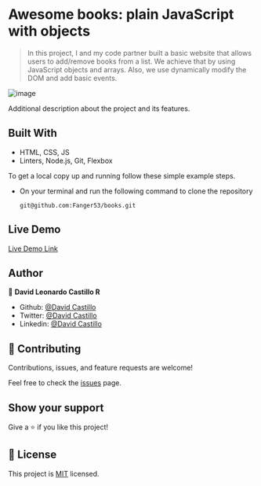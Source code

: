 # Awesome books: plain JavaScript with objects

> In this project, I and my code partner built a basic website that allows users to add/remove books from a list. We achieve that by using JavaScript objects and arrays. Also, we use dynamically modify the DOM and add basic events.

![image](https://user-images.githubusercontent.com/31552010/133682488-a6b61e9f-b072-45e9-97ae-3a0ae8500833.png)



Additional description about the project and its features.

## Built With
- HTML, CSS, JS
- Linters, Node.js, Git, Flexbox

To get a local copy up and running follow these simple example steps.
- On your terminal and run the following command to clone the repository
  
  `git@github.com:Fanger53/books.git`

## Live Demo

[Live Demo Link](https://raw.githack.com/Fanger53/books/js-objects/index.html)


## Author

👤 **David Leonardo Castillo R**

- Github: [@David Castillo](https://github.com/Fanger53)
- Twitter: [@David Castillo](https://twitter.com/DavidLe97005129)
- Linkedin: [@David Castillo](https://www.linkedin.com/in/david-castillo-61ba10b8/)


## 🤝 Contributing
Contributions, issues, and feature requests are welcome!

Feel free to check the [issues](https://github.com/Fanger53/books/issues) page.

## Show your support

Give a ⭐️ if you like this project!



## 📝 License

This project is [MIT](./MIT.md) licensed.
